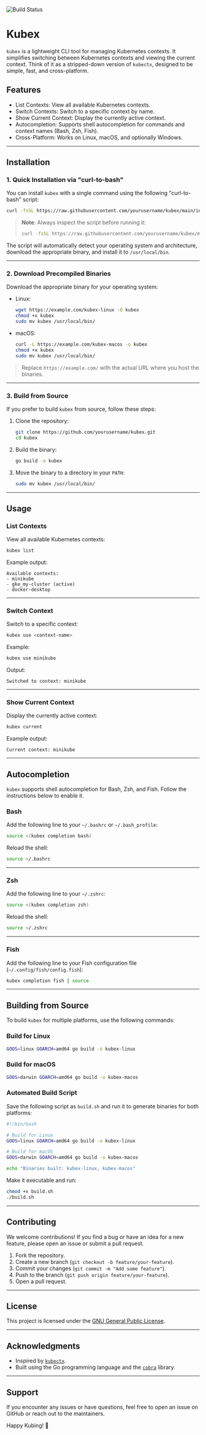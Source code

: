 ![Build Status](https://github.com/drone076/kubex/actions/workflows/go.yml/badge.svg)

# Kubex

`kubex` is a lightweight CLI tool for managing Kubernetes contexts. It simplifies switching between Kubernetes contexts and viewing the current context. Think of it as a stripped-down version of `kubectx`, designed to be simple, fast, and cross-platform.

## Features
- List Contexts: View all available Kubernetes contexts.
- Switch Contexts: Switch to a specific context by name.
- Show Current Context: Display the currently active context.
- Autocompletion: Supports shell autocompletion for commands and context names (Bash, Zsh, Fish).
- Cross-Platform: Works on Linux, macOS, and optionally Windows.

---

## Installation

### 1. Quick Installation via "curl-to-bash"
You can install `kubex` with a single command using the following "curl-to-bash" script:
```bash
curl -fsSL https://raw.githubusercontent.com/yourusername/kubex/main/install.sh | bash
```
> **Note**: Always inspect the script before running it:
> ```bash
> curl -fsSL https://raw.githubusercontent.com/yourusername/kubex/main/install.sh | less
> ```

The script will automatically detect your operating system and architecture, download the appropriate binary, and install it to `/usr/local/bin`.

---

### 2. Download Precompiled Binaries
Download the appropriate binary for your operating system:

- Linux:
  ```bash
  wget https://example.com/kubex-linux -O kubex
  chmod +x kubex
  sudo mv kubex /usr/local/bin/
  ```

- macOS:
  ```bash
  curl -L https://example.com/kubex-macos -o kubex
  chmod +x kubex
  sudo mv kubex /usr/local/bin/
  ```

> Replace `https://example.com/` with the actual URL where you host the binaries.

---

### 3. Build from Source
If you prefer to build `kubex` from source, follow these steps:

1. Clone the repository:
   ```bash
   git clone https://github.com/yourusername/kubex.git
   cd kubex
   ```

2. Build the binary:
   ```bash
   go build -o kubex
   ```

3. Move the binary to a directory in your `PATH`:
   ```bash
   sudo mv kubex /usr/local/bin/
   ```

---

## Usage

### List Contexts
View all available Kubernetes contexts:
```bash
kubex list
```

Example output:
```
Available contexts:
- minikube
- gke_my-cluster (active)
- docker-desktop
```

---

### Switch Context
Switch to a specific context:
```bash
kubex use <context-name>
```

Example:
```bash
kubex use minikube
```

Output:
```
Switched to context: minikube
```

---

### Show Current Context
Display the currently active context:
```bash
kubex current
```

Example output:
```
Current context: minikube
```

---

## Autocompletion

`kubex` supports shell autocompletion for Bash, Zsh, and Fish. Follow the instructions below to enable it.

### Bash
Add the following line to your `~/.bashrc` or `~/.bash_profile`:
```bash
source <(kubex completion bash)
```

Reload the shell:
```bash
source ~/.bashrc
```

---

### Zsh
Add the following line to your `~/.zshrc`:
```bash
source <(kubex completion zsh)
```

Reload the shell:
```bash
source ~/.zshrc
```

---

### Fish
Add the following line to your Fish configuration file (`~/.config/fish/config.fish`):
```bash
kubex completion fish | source
```

---

## Building from Source

To build `kubex` for multiple platforms, use the following commands:

### Build for Linux
```bash
GOOS=linux GOARCH=amd64 go build -o kubex-linux
```

### Build for macOS
```bash
GOOS=darwin GOARCH=amd64 go build -o kubex-macos
```

### Automated Build Script
Save the following script as `build.sh` and run it to generate binaries for both platforms:
```bash
#!/bin/bash

# Build for Linux
GOOS=linux GOARCH=amd64 go build -o kubex-linux

# Build for macOS
GOOS=darwin GOARCH=amd64 go build -o kubex-macos

echo "Binaries built: kubex-linux, kubex-macos"
```

Make it executable and run:
```bash
chmod +x build.sh
./build.sh
```

---

## Contributing

We welcome contributions! If you find a bug or have an idea for a new feature, please open an issue or submit a pull request.

1. Fork the repository.
2. Create a new branch (`git checkout -b feature/your-feature`).
3. Commit your changes (`git commit -m "Add some feature"`).
4. Push to the branch (`git push origin feature/your-feature`).
5. Open a pull request.

---

## License

This project is licensed under the [GNU General Public License](LICENSE).

---

## Acknowledgments

- Inspired by [`kubectx`](https://github.com/ahmetb/kubectx).
- Built using the Go programming language and the [`cobra`](https://github.com/spf13/cobra) library.

---

## Support

If you encounter any issues or have questions, feel free to open an issue on GitHub or reach out to the maintainers.

Happy Kubing! 🚀

